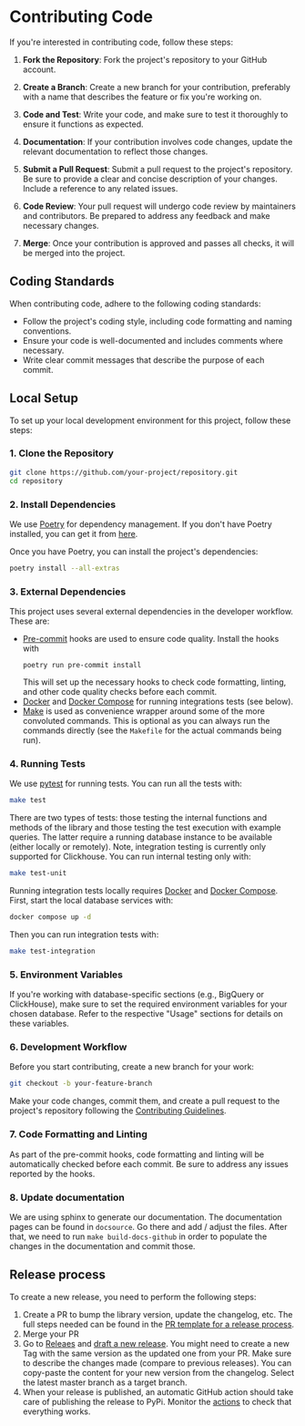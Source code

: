 # Contributing Code

If you're interested in contributing code, follow these steps:

1. **Fork the Repository**: Fork the project's repository to your GitHub account.

2. **Create a Branch**: Create a new branch for your contribution, preferably with a name that describes the feature or fix you're working on.

3. **Code and Test**: Write your code, and make sure to test it thoroughly to ensure it functions as expected.

4. **Documentation**: If your contribution involves code changes, update the relevant documentation to reflect those changes.

5. **Submit a Pull Request**: Submit a pull request to the project's repository. Be sure to provide a clear and concise description of your changes. Include a reference to any related issues.

6. **Code Review**: Your pull request will undergo code review by maintainers and contributors. Be prepared to address any feedback and make necessary changes.

7. **Merge**: Once your contribution is approved and passes all checks, it will be merged into the project.

## Coding Standards

When contributing code, adhere to the following coding standards:

- Follow the project's coding style, including code formatting and naming conventions.
- Ensure your code is well-documented and includes comments where necessary.
- Write clear commit messages that describe the purpose of each commit.

## Local Setup

To set up your local development environment for this project, follow these steps:

### 1. Clone the Repository

```bash
git clone https://github.com/your-project/repository.git
cd repository
```

### 2. Install Dependencies

We use [Poetry](https://python-poetry.org/) for dependency management. If you don't have Poetry installed, you can get it from [here](https://python-poetry.org/docs/#installation).

Once you have Poetry, you can install the project's dependencies:

```bash
poetry install --all-extras
```

### 3. External Dependencies

This project uses several external dependencies in the developer workflow. These are:

- [Pre-commit](https://pre-commit.com/) hooks are used to ensure code quality. Install the hooks with
    ```
    poetry run pre-commit install
    ```
    This will set up the necessary hooks to check code formatting, linting, and other code quality checks before each commit.
- [Docker](https://www.docker.com/) and [Docker Compose](https://docs.docker.com/compose/) for running integrations tests (see below).
- [Make](https://www.gnu.org/software/make/) is used as convenience wrapper around some of the more convoluted commands. This is optional as you can always run the commands directly (see the `Makefile` for the actual commands being run).

### 4. Running Tests

We use [pytest](https://docs.pytest.org/en/latest/) for running tests. You can run all the tests with:

```bash
make test
```

There are two types of tests: those testing the internal functions and methods of the library and those testing the test execution with example queries. The latter require a running database instance to be available (either locally or remotely). Note, integration testing is currently only supported for Clickhouse. You can run internal testing only with:

```bash
make test-unit
```

Running integration tests locally requires [Docker](https://www.docker.com/) and [Docker Compose](https://docs.docker.com/compose/). First, start the local database services with:

```bash
docker compose up -d
```

Then you can run integration tests with:

```bash
make test-integration
```

### 5. Environment Variables

If you're working with database-specific sections (e.g., BigQuery or ClickHouse), make sure to set the required environment variables for your chosen database. Refer to the respective "Usage" sections for details on these variables.

### 6. Development Workflow

Before you start contributing, create a new branch for your work:

```bash
git checkout -b your-feature-branch
```

Make your code changes, commit them, and create a pull request to the project's repository following the [Contributing Guidelines](#Contributing).

### 7. Code Formatting and Linting

As part of the pre-commit hooks, code formatting and linting will be automatically checked before each commit. Be sure to address any issues reported by the hooks.

### 8. Update documentation

We are using sphinx to generate our documentation. 
The documentation pages can be found in `docsource`. Go there and add / adjust the files.
After that, we need to run `make build-docs-github` in order to populate the changes in the documentation and commit those.


## Release process

To create a new release, you need to perform the following steps:

1. Create a PR to bump the library version, update the changelog, etc. The full steps needed can be found in the [PR template for a release process](https://github.com/DeepLcom/sql-mock/blob/a98eca804e0901b8b4488f8ed95e0bff32cf112b/.github/PULL_REQUEST_TEMPLATE/release_template.md?plain=1).
2. Merge your PR
3. Go to [Releaes](https://github.com/DeepLcom/sql-mock/releases) and [draft a new release](https://github.com/DeepLcom/sql-mock/releases/new). You might need to create a new Tag with the same version as the updated one from your PR. Make sure to describe the changes made (compare to previous releases). You can copy-paste the content for your new version from the changelog. Select the latest master branch as a target branch.
4. When your release is published, an automatic GitHub action should take care of publishing the release to PyPi. Monitor the [actions](https://github.com/DeepLcom/sql-mock/actions) to check that everything works.
